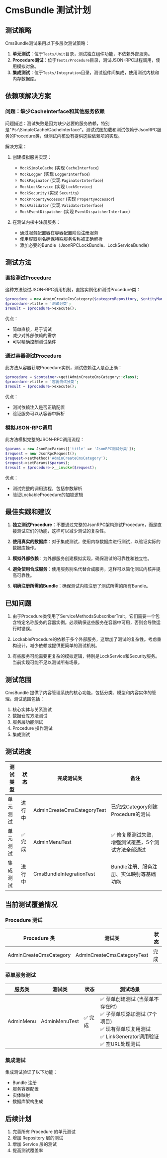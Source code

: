 # CmsBundle 测试计划

## 测试策略

CmsBundle测试采用以下多层次测试策略：

1. **单元测试**：位于`Tests/Unit`目录，测试独立组件功能，不依赖外部服务。
2. **Procedure测试**：位于`Tests/Procedure`目录，测试JSON-RPC过程调用，使用模拟对象。
3. **集成测试**：位于`Tests/Integration`目录，测试组件间集成，使用测试内核和内存数据库。

## 依赖项解决方案

### 问题：缺少CacheInterface和其他服务依赖

问题描述：测试失败是因为缺少必要的服务依赖，特别是"Psr\SimpleCache\CacheInterface"。测试试图加载和测试依赖于JsonRPC服务的Procedure类，但测试内核没有提供这些依赖项的实现。

解决方案：

1. 创建模拟服务实现：
   - `MockSimpleCache` (实现 `CacheInterface`)
   - `MockLogger` (实现 `LoggerInterface`)
   - `MockPaginator` (实现 `PaginatorInterface`)
   - `MockLockService` (实现 `LockService`)
   - `MockSecurity` (实现 `Security`)
   - `MockPropertyAccessor` (实现 `PropertyAccessor`)
   - `MockValidator` (实现 `ValidatorInterface`)
   - `MockEventDispatcher` (实现 `EventDispatcherInterface`)

2. 在测试内核中注册服务：
   - 通过服务配置器在容器配置阶段注册服务
   - 使用容器别名确保特殊服务名称被正确解析
   - 添加必要的Bundle（JsonRPCLockBundle、LockServiceBundle）

## 测试方法

### 直接测试Procedure

这种方法绕过JSON-RPC调用机制，直接实例化和测试Procedure类：

```php
$procedure = new AdminCreateCmsCategory($categoryRepository, $entityManager);
$procedure->title = '测试分类';
$result = $procedure->execute();
```

优点：

- 简单直接，易于调试
- 减少对外部依赖的需求
- 可以精确控制测试条件

### 通过容器测试Procedure

此方法从容器获取Procedure实例，测试依赖注入是否正确：

```php
$procedure = $container->get(AdminCreateCmsCategory::class);
$procedure->title = '容器测试分类';
$result = $procedure->execute();
```

优点：

- 测试依赖注入是否正确配置
- 验证服务可以从容器中解析

### 模拟JSON-RPC调用

此方法模拟完整的JSON-RPC调用流程：

```php
$params = new JsonRpcParams(['title' => 'JsonRPC测试分类']);
$request = new JsonRpcRequest();
$request->setMethod('AdminCreateCmsCategory');
$request->setParams($params);
$result = $procedure->__invoke($request);
```

优点：

- 测试完整的调用流程，包括参数解析
- 验证LockableProcedure的加锁逻辑

## 最佳实践和建议

1. **独立测试Procedure**：不要通过完整的JsonRPC架构测试Procedure，而是直接测试它们的功能，这样可以减少测试的复杂性。

2. **使用真实的数据库**：对于集成测试，使用内存数据库进行测试，以验证实际的数据库操作。

3. **模拟外部依赖**：为外部服务创建模拟实现，确保测试的可靠性和独立性。

4. **避免使用合成服务**：使用服务别名代替合成服务，这样可以简化测试内核并提高可靠性。

5. **明确注册所需的Bundle**：确保测试内核注册了测试所需的所有Bundle。

## 已知问题

1. 由于Procedure类使用了ServiceMethodsSubscriberTrait，它们需要一个包含特定名称服务的容器实例。必须确保这些服务在容器中可用，否则会导致运行时错误。

2. LockableProcedure的依赖于多个外部服务，这增加了测试的复杂性。考虑重构设计，减少依赖或提供更简单的测试机制。

3. 有些服务可能需要更复杂的模拟逻辑，特别是LockService和Security服务。当前实现可能不足以测试所有场景。

## 测试范围

CmsBundle 提供了内容管理系统的核心功能，包括分类、模型和内容实体的管理。测试范围包括：

1. 核心实体与关系测试
2. 数据仓库方法测试
3. 服务层功能测试
4. Procedure 操作测试
5. 集成测试

## 测试进度

| 测试类型 | 状态 | 完成测试类 | 备注 |
|---------|------|-----------|------|
| 单元测试 | 进行中 | AdminCreateCmsCategoryTest | 已完成Category创建Procedure的测试 |
| 单元测试 | ✅ 完成 | AdminMenuTest | ✅ 修复原测试失败，增强测试覆盖，5个测试方法全部通过 |
| 集成测试 | 进行中 | CmsBundleIntegrationTest | Bundle注册、服务注册、实体映射等基础功能 |

## 当前测试覆盖情况

### Procedure 测试

| Procedure 类 | 测试类 | 状态 |
|-------------|-------|------|
| AdminCreateCmsCategory | AdminCreateCmsCategoryTest | 完成 |

### 菜单服务测试

| 服务类 | 测试类 | 状态 | 测试场景 |
|--------|-------|------|----------|
| AdminMenu | AdminMenuTest | ✅ 完成 | ✅ 菜单创建测试 (当菜单不存在时)<br/>✅ 子菜单项添加测试 (7个项目)<br/>✅ 现有菜单项复用测试<br/>✅ LinkGenerator调用验证<br/>✅ 空URL处理测试 |

### 集成测试

集成测试验证了以下功能：

- Bundle 注册
- 服务容器配置
- 实体映射
- 数据库架构生成

## 后续计划

1. 完善所有 Procedure 的单元测试
2. 增加 Repository 层的测试
3. 增加 Service 层的测试
4. 提高测试覆盖率
